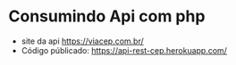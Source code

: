# Consumindo Api com php
- site da api https://viacep.com.br/
- Código públicado: https://api-rest-cep.herokuapp.com/

